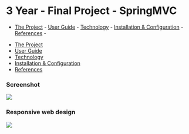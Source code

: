 # 3 Year - Final Project - SpringMVC

- [The Project](https://github.com/alexpt2000gmit/3Year_Project_SpringMVC_Manage_Dashboard/wiki)  -  [User Guide](https://github.com/alexpt2000gmit/3Year_Project_SpringMVC_Manage_Dashboard/wiki/User-Guide)  -  [Technology](https://github.com/alexpt2000gmit/3Year_Project_SpringMVC_Manage_Dashboard/wiki/Technology)  -  [Installation & Configuration](https://github.com/alexpt2000gmit/3Year_Project_SpringMVC_Manage_Dashboard/wiki/Installation-&-Configuration)  -  [References](https://github.com/alexpt2000gmit/3Year_Project_SpringMVC_Manage_Dashboard/wiki/References) -



* [The Project](https://github.com/alexpt2000gmit/3Year_Project_SpringMVC_Manage_Dashboard/wiki)
* [User Guide](https://github.com/alexpt2000gmit/3Year_Project_SpringMVC_Manage_Dashboard/wiki/User-Guide)
* [Technology](https://github.com/alexpt2000gmit/3Year_Project_SpringMVC_Manage_Dashboard/wiki/Technology)
* [Installation & Configuration](https://github.com/alexpt2000gmit/3Year_Project_SpringMVC_Manage_Dashboard/wiki/Installation-&-Configuration)
* [References](https://github.com/alexpt2000gmit/3Year_Project_SpringMVC_Manage_Dashboard/wiki/References)

### Screenshot
![](https://github.com/alexpt2000gmit/3Year_Project_SpringMVC_Manage_Dashboard/blob/master/screenshot/invoices.png)

### Responsive web design
![](https://github.com/alexpt2000gmit/3Year_Project_SpringMVC_Manage_Dashboard/blob/master/screenshot/phone.png)



